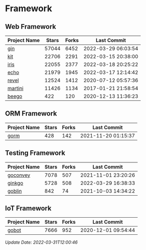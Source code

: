 # Framework

## Web Framework
| Project Name | Stars | Forks | Last Commit |
| ------------ | ----- | ----- | ----------- |
| [gin](https://github.com/gin-gonic/gin) | 57044 | 6452 | 2022-03-29 06:03:54 |
| [kit](https://github.com/go-kit/kit) | 22706 | 2291 | 2022-03-15 20:38:00 |
| [iris](https://github.com/kataras/iris) | 22055 | 2377 | 2022-03-18 20:25:22 |
| [echo](https://github.com/labstack/echo) | 21979 | 1945 | 2022-03-17 12:14:42 |
| [revel](https://github.com/revel/revel) | 12524 | 1412 | 2020-07-12 05:57:36 |
| [martini](https://github.com/go-martini/martini) | 11426 | 1134 | 2017-01-21 21:58:54 |
| [beego](https://github.com/astaxie/beego) | 422 | 120 | 2020-12-13 11:36:23 |

## ORM Framework
| Project Name | Stars | Forks | Last Commit |
| ------------ | ----- | ----- | ----------- |
| [gorm](https://github.com/jinzhu/gorm) | 428 | 142 | 2021-11-20 01:15:37 |

## Testing Framework
| Project Name | Stars | Forks | Last Commit |
| ------------ | ----- | ----- | ----------- |
| [goconvey](https://github.com/smartystreets/goconvey) | 7078 | 507 | 2021-11-01 23:20:26 |
| [ginkgo](https://github.com/onsi/ginkgo) | 5728 | 508 | 2022-03-29 16:38:33 |
| [goblin](https://github.com/franela/goblin) | 842 | 74 | 2021-10-03 14:34:22 |

## IoT Framework
| Project Name | Stars | Forks | Last Commit |
| ------------ | ----- | ----- | ----------- |
| [gobot](https://github.com/hybridgroup/gobot) | 7666 | 952 | 2020-12-01 09:54:44 |

*Update Date: 2022-03-31T12:00:46*